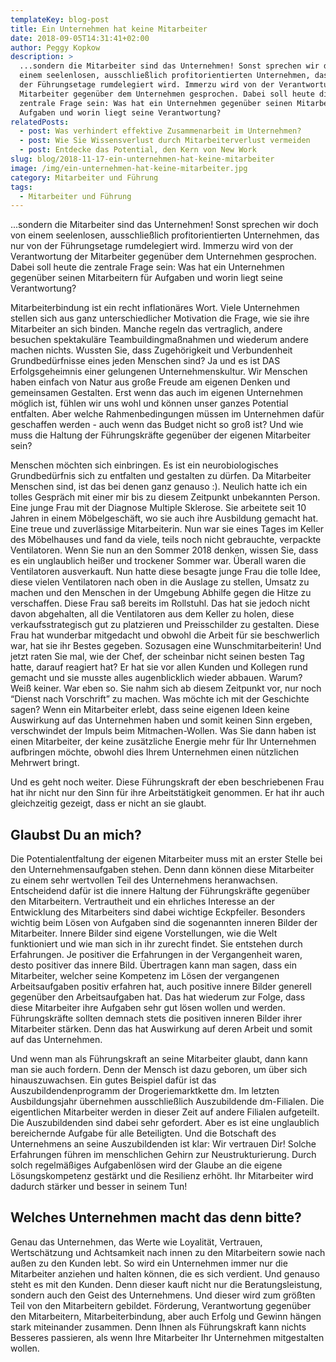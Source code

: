 ```yaml
---
templateKey: blog-post
title: Ein Unternehmen hat keine Mitarbeiter
date: 2018-09-05T14:31:41+02:00
author: Peggy Kopkow
description: >
  ...sondern die Mitarbeiter sind das Unternehmen! Sonst sprechen wir doch von
  einem seelenlosen, ausschließlich profitorientierten Unternehmen, das nur von
  der Führungsetage rumdelegiert wird. Immerzu wird von der Verantwortung der
  Mitarbeiter gegenüber dem Unternehmen gesprochen. Dabei soll heute die
  zentrale Frage sein: Was hat ein Unternehmen gegenüber seinen Mitarbeitern für
  Aufgaben und worin liegt seine Verantwortung?
relatedPosts:
  - post: Was verhindert effektive Zusammenarbeit im Unternehmen?
  - post: Wie Sie Wissensverlust durch Mitarbeiterverlust vermeiden
  - post: Entdecke das Potential, den Kern von New Work
slug: blog/2018-11-17-ein-unternehmen-hat-keine-mitarbeiter
image: /img/ein-unternehmen-hat-keine-mitarbeiter.jpg
category: Mitarbeiter und Führung
tags:
  - Mitarbeiter und Führung
---
```

...sondern die Mitarbeiter sind das Unternehmen! Sonst sprechen wir doch von einem seelenlosen, ausschließlich profitorientierten Unternehmen, das nur von der Führungsetage rumdelegiert wird. Immerzu wird von der Verantwortung der Mitarbeiter gegenüber dem Unternehmen gesprochen. Dabei soll heute die zentrale Frage sein: Was hat ein Unternehmen gegenüber seinen Mitarbeitern für Aufgaben und worin liegt seine Verantwortung?

Mitarbeiterbindung ist ein recht inflationäres Wort. Viele Unternehmen stellen sich aus ganz unterschiedlicher Motivation die Frage, wie sie ihre Mitarbeiter an sich binden. Manche regeln das vertraglich, andere besuchen spektakuläre Teambuildingmaßnahmen und wiederum andere machen nichts. Wussten Sie, dass Zugehörigkeit und Verbundenheit Grundbedürfnisse eines jeden Menschen sind? Ja und es ist DAS Erfolgsgeheimnis einer gelungenen Unternehmenskultur. Wir Menschen haben einfach von Natur aus große Freude am eigenen Denken und gemeinsamen Gestalten. Erst wenn das auch im eigenen Unternehmen möglich ist, fühlen wir uns wohl und können unser ganzes Potential entfalten. Aber welche Rahmenbedingungen müssen im Unternehmen dafür geschaffen werden - auch wenn das Budget nicht so groß ist? Und wie muss die Haltung der Führungskräfte gegenüber der eigenen Mitarbeiter sein? 

Menschen möchten sich einbringen. Es ist ein neurobiologisches Grundbedürfnis sich zu entfalten und gestalten zu dürfen. Da Mitarbeiter Menschen sind, ist das bei denen ganz genauso :). Neulich hatte ich ein tolles Gespräch mit einer mir bis zu diesem Zeitpunkt unbekannten Person. Eine junge Frau mit der Diagnose Multiple Sklerose. Sie arbeitete seit 10 Jahren in einem Möbelgeschäft, wo sie auch ihre Ausbildung gemacht hat. Eine treue und zuverlässige Mitarbeiterin. Nun war sie eines Tages im Keller des Möbelhauses und fand da viele, teils noch nicht gebrauchte, verpackte Ventilatoren. Wenn Sie nun an den Sommer 2018 denken, wissen Sie, dass es ein unglaublich heißer und trockener Sommer war. Überall waren die Ventilatoren ausverkauft. Nun hatte diese besagte junge Frau die tolle Idee, diese vielen Ventilatoren nach oben in die Auslage zu stellen, Umsatz zu machen und den Menschen in der Umgebung Abhilfe gegen die Hitze zu verschaffen. Diese Frau saß bereits im Rollstuhl. Das hat sie jedoch nicht davon abgehalten, all die Ventilatoren aus dem Keller zu holen, diese verkaufsstrategisch gut zu platzieren und Preisschilder zu gestalten. Diese Frau hat wunderbar mitgedacht und obwohl die Arbeit für sie beschwerlich war, hat sie ihr Bestes gegeben. Sozusagen eine Wunschmitarbeiterin! Und jetzt raten Sie mal, wie der Chef, der scheinbar nicht seinen besten Tag hatte, darauf reagiert hat? Er hat sie vor allen Kunden und Kollegen rund gemacht und sie musste alles augenblicklich wieder abbauen. Warum? Weiß keiner. War eben so. Sie nahm sich ab diesem Zeitpunkt vor, nur noch “Dienst nach Vorschrift” zu machen. Was möchte ich mit der Geschichte sagen? Wenn ein Mitarbeiter erlebt, dass seine eigenen Ideen keine Auswirkung auf das Unternehmen haben und somit keinen Sinn  ergeben, verschwindet der Impuls beim Mitmachen-Wollen. Was Sie dann haben ist einen Mitarbeiter, der keine zusätzliche Energie mehr für Ihr Unternehmen aufbringen möchte, obwohl dies Ihrem Unternehmen einen nützlichen Mehrwert bringt. 

Und es geht noch weiter. Diese Führungskraft der eben beschriebenen Frau hat ihr nicht nur den Sinn für ihre Arbeitstätigkeit genommen. Er hat ihr auch gleichzeitig gezeigt, dass er nicht an sie glaubt.

## Glaubst Du an mich?

Die Potentialentfaltung der eigenen Mitarbeiter muss mit an erster Stelle bei den Unternehmensaufgaben stehen. Denn dann können diese Mitarbeiter zu einem sehr wertvollen Teil des Unternehmens heranwachsen. Entscheidend dafür ist die innere Haltung der Führungskräfte gegenüber den Mitarbeitern. Vertrautheit und ein ehrliches Interesse an der Entwicklung des Mitarbeiters sind dabei wichtige Eckpfeiler. Besonders wichtig beim Lösen von Aufgaben sind die sogenannten inneren Bilder der Mitarbeiter. Innere Bilder sind eigene Vorstellungen, wie die Welt funktioniert und wie man sich in ihr zurecht findet. Sie entstehen durch Erfahrungen. Je positiver die Erfahrungen in der Vergangenheit waren, desto positiver das innere Bild. Übertragen kann man sagen, dass ein Mitarbeiter, welcher seine Kompetenz im Lösen der vergangenen Arbeitsaufgaben positiv erfahren hat, auch positive innere Bilder generell gegenüber den Arbeitsaufgaben hat. Das hat wiederum zur Folge, dass diese Mitarbeiter ihre Aufgaben sehr gut lösen wollen und werden. Führungskräfte sollten demnach stets  die positiven inneren Bilder ihrer Mitarbeiter stärken. Denn das hat Auswirkung auf deren Arbeit und somit auf das Unternehmen. 

Und wenn man als Führungskraft an seine Mitarbeiter glaubt, dann kann man sie auch fordern. Denn der Mensch ist dazu geboren, um über sich hinauszuwachsen. Ein gutes Beispiel dafür ist das Auszubildendenprogramm der Drogeriemarktkette dm. Im letzten Ausbildungsjahr übernehmen ausschließlich Auszubildende dm-Filialen. Die eigentlichen Mitarbeiter werden in dieser Zeit auf andere Filialen aufgeteilt. Die Auszubildenden sind dabei sehr gefordert. Aber es ist eine unglaublich bereichernde Aufgabe für alle Beteiligten. Und die Botschaft des Unternehmens an seine Auszubildenden ist klar: Wir vertrauen Dir! Solche Erfahrungen führen im menschlichen Gehirn zur Neustrukturierung. Durch solch regelmäßiges Aufgabenlösen wird der Glaube an die eigene Lösungskompetenz gestärkt und die Resilienz erhöht. Ihr Mitarbeiter wird dadurch stärker und besser in seinem Tun!

## Welches Unternehmen macht das denn bitte?

Genau das Unternehmen, das Werte wie Loyalität, Vertrauen, Wertschätzung und Achtsamkeit nach innen zu den Mitarbeitern sowie nach außen zu den Kunden lebt. So wird ein Unternehmen immer nur die Mitarbeiter anziehen und halten können, die es sich verdient. Und genauso steht es mit den Kunden. Denn dieser kauft nicht nur die Beratungsleistung, sondern auch den Geist des Unternehmens. Und dieser wird zum größten Teil von den Mitarbeitern gebildet. Förderung, Verantwortung gegenüber den Mitarbeitern, Mitarbeiterbindung, aber auch Erfolg und Gewinn hängen stark miteinander zusammen. Denn Ihnen als Führungskraft kann nichts Besseres passieren, als wenn Ihre Mitarbeiter Ihr Unternehmen mitgestalten wollen.

